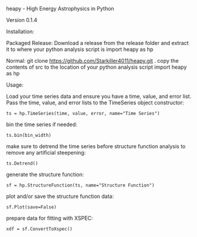 heapy - High Energy Astrophysics in Python

Version 0.1.4

Installation:

Packaged Release:
Download a release from the release folder and extract it to where your python analysis script is
import heapy as hp

Normal:
    git clone https://github.com/Starkiller4011/heapy.git .
copy the contents of src to the location of your python analysis script
import heapy as hp

Usage:

Load your time series data and ensure you have a time, value, and error list. Pass the time, value, and error lists to the TimeSeries object constructor:

    ts = hp.TimeSeries(time, value, error, name="Time Series")

bin the time series if needed:

    ts.bin(bin_width)

make sure to detrend the time series before structure function analysis to remove any artificial steepening:

    ts.Detrend()

generate the structure function:

    sf = hp.StructureFunction(ts, name="Structure Function")

plot and/or save the structure function data:

    sf.Plot(save=False)

prepare data for fitting with XSPEC:

    xdf = sf.ConvertToXspec()


